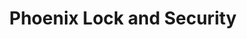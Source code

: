 ---
title: "Phoenix Lock and Security"
url: /mississauga/phoenix-lock-and-security/
shop: Schlüsseldienst
---
